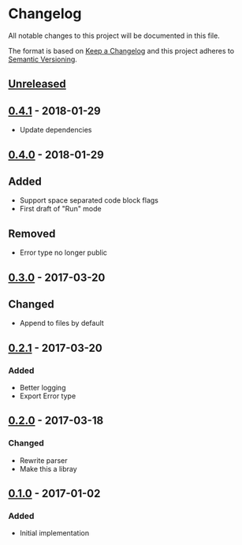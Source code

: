 # Changelog
All notable changes to this project will be documented in this file.

The format is based on [Keep a Changelog](http://keepachangelog.com/en/1.0.0/)
and this project adheres to [Semantic Versioning](http://semver.org/spec/v2.0.0.html).

## [Unreleased]

## [0.4.1] - 2018-01-29

- Update dependencies

## [0.4.0] - 2018-01-29

## Added

- Support space separated code block flags
- First draft of "Run" mode

## Removed

- Error type no longer public

## [0.3.0] - 2017-03-20

## Changed

- Append to files by default

## [0.2.1] - 2017-03-20

### Added

- Better logging
- Export Error type

## [0.2.0] - 2017-03-18

### Changed

- Rewrite parser
- Make this a libray

## [0.1.0] - 2017-01-02

### Added

- Initial implementation

[Unreleased]: https://github.com/killercup/waltz/compare/waltz-0.4.1...HEAD
[0.4.1]: https://github.com/killercup/waltz/compare/waltz-0.4.0...waltz-0.4.1
[0.4.0]: https://github.com/killercup/waltz/compare/waltz-0.3.0...waltz-0.4.0
[0.3.0]: https://github.com/killercup/waltz/compare/waltz-0.2.1...waltz-0.3.0
[0.2.1]: https://github.com/killercup/waltz/compare/waltz-0.2.0...waltz-0.2.1
[0.2.0]: https://github.com/killercup/waltz/compare/waltz-0.1.0...waltz-0.2.0
[0.1.0]: https://github.com/killercup/waltz/compare/38ba3332f48daaa98ab437672c6a10f478454c2c...waltz-0.1.0
